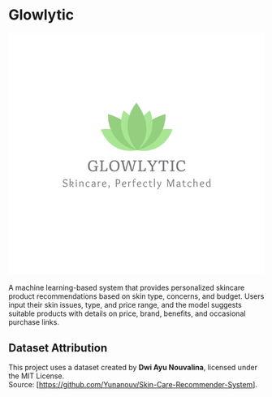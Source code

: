 # Glowlytic
![Alt text](GlowlyticLogo.png)

A machine learning-based system that provides personalized skincare product recommendations based on skin type, concerns, and budget. Users input their skin issues, type, and price range, and the model suggests suitable products with details on price, brand, benefits, and occasional purchase links. 

## Dataset Attribution
This project uses a dataset created by **Dwi Ayu Nouvalina**, licensed under the MIT License.  
Source: [https://github.com/Yunanouv/Skin-Care-Recommender-System].

